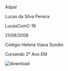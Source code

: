 Aôpa!

Lucas da Silva Pereira

LucasComC-16

21/09/2008

Colégio Helena Viana Sundin

Cursando 2° Ano EM

![download](https://github.com/LucasComC-16/LucasComC-16/assets/144073321/39c6ff66-cfe6-4955-ae30-38b50489d9a5)
